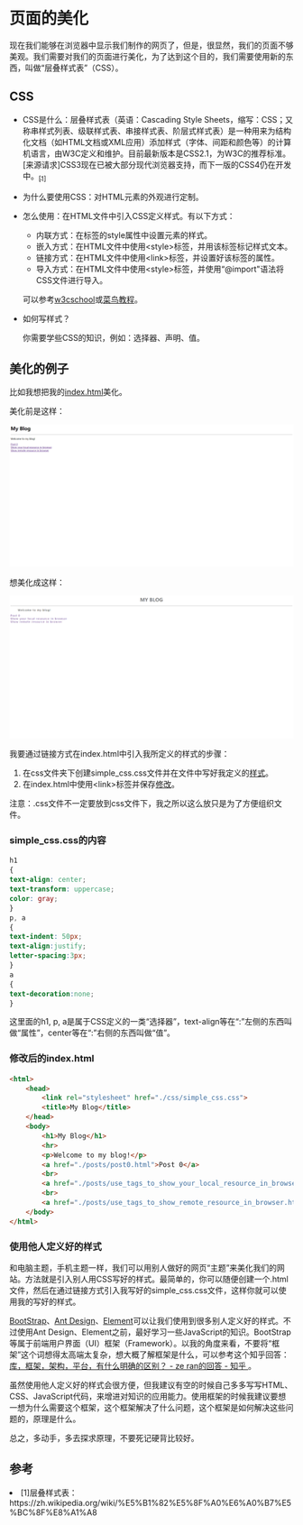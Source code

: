 <h1>页面的美化</h1>

现在我们能够在浏览器中显示我们制作的网页了，但是，很显然，我们的页面不够美观。我们需要对我们的页面进行美化，为了达到这个目的，我们需要使用新的东西，叫做“层叠样式表”（CSS）。

<h2>CSS</h2>

* CSS是什么：层叠样式表（英语：Cascading Style Sheets，缩写：CSS；又称串样式列表、级联样式表、串接样式表、阶层式样式表）是一种用来为结构化文档（如HTML文档或XML应用）添加样式（字体、间距和颜色等）的计算机语言，由W3C定义和维护。目前最新版本是CSS2.1，为W3C的推荐标准。[来源请求]CSS3现在已被大部分现代浏览器支持，而下一版的CSS4仍在开发中。[<sub>[1]</sub>](#wikipedia_css)

* 为什么要使用CSS：对HTML元素的外观进行定制。

* 怎么使用：在HTML文件中引入CSS定义样式。有以下方式：

  * 内联方式：在标签的style属性中设置元素的样式。
  * 嵌入方式：在HTML文件中使用\<style\>标签，并用该标签标记样式文本。
  * 链接方式：在HTML文件中使用\<link\>标签，并设置好该标签的属性。
  * 导入方式：在HTML文件中使用\<style\>标签，并使用“@import"语法将CSS文件进行导入。

  可以参考<a href="https://www.w3schools.com/css/css_howto.asp">w3cschool</a>或<a href="https://www.runoob.com/w3cnote/html-import-css-method.html">菜鸟教程</a>。

* 如何写样式？

  你需要学些CSS的知识，例如：选择器、声明、值。

<h2>美化的例子</h2>

比如我想把我的<a href="../index.html">index.html</a>美化。

美化前是这样：

<img src="./assets/images/index_before_been_beautified.png">

想美化成这样：

<img src="./assets/images/beautified_index.png">

我要通过链接方式在index.html中引入我所定义的样式的步骤：

1. 在css文件夹下创建simple_css.css文件并在文件中写好我定义的<a href="#simple_css">样式</a>。
2. 在index.html中使用\<link\>标签并保存<a href="#new_index_to_beautify">修改</a>。

注意：.css文件不一定要放到css文件下，我之所以这么放只是为了方便组织文件。

<h3 id="simple_css">simple_css.css的内容</h3>

```css
h1
{
text-align: center;
text-transform: uppercase;
color: gray;
}
p, a
{
text-indent: 50px;
text-align:justify;
letter-spacing:3px;
}
a
{
text-decoration:none;
}
```

这里面的h1, p, a是属于CSS定义的一类“选择器”，text-align等在“:”左侧的东西叫做“属性”，center等在“:”右侧的东西叫做“值”。

<h3 id="new_index_to_beautify">修改后的index.html</h3>

```html
<html>
    <head>
        <link rel="stylesheet" href="./css/simple_css.css">
        <title>My Blog</title>
    </head>
    <body>
        <h1>My Blog</h1>
        <hr>
        <p>Welcome to my blog!</p>
        <a href="./posts/post0.html">Post 0</a>
        <br>
        <a href="./posts/use_tags_to_show_your_local_resource_in_browser.html">Show your local resource in browser</a>
        <br>
        <a href="./posts/use_tags_to_show_remote_resource_in_browser.html">Show remote resource in browser</a>
    </body>
</html>
```

<h3>使用他人定义好的样式 </h3>

和电脑主题，手机主题一样，我们可以用别人做好的网页“主题”来美化我们的网站。方法就是引入别人用CSS写好的样式。最简单的，你可以随便创建一个.html文件，然后在通过链接方式引入我写好的simple_css.css文件，这样你就可以使用我的写好的样式。

<a href="https://getbootstrap.com/">BootStrap</a>、<a href="https://ant.design/index-cn">Ant Design</a>、<a href="https://element.eleme.cn/#/zh-CN">Element</a>可以让我们使用到很多别人定义好的样式。不过使用Ant Design、Element之前，最好学习一些<a hreft="https://www.w3schools.com/js/">JavaScript</a>的知识。BootStrap等属于前端用户界面（UI）框架（Framework）。以我的角度来看，不要将“框架”这个词想得太高端太复杂，想大概了解框架是什么，可以参考这个知乎回答：<a href="https://www.zhihu.com/question/29643471/answer/249430318">库，框架，架构，平台，有什么明确的区别？ - ze ran的回答 - 知乎 </a>。

虽然使用他人定义好的样式会很方便，但我建议有空的时候自己多多写写HTML、CSS、JavaScript代码，来增进对知识的应用能力。使用框架的时候我建议要想一想为什么需要这个框架，这个框架解决了什么问题，这个框架是如何解决这些问题的，原理是什么。

总之，多动手，多去探求原理，不要死记硬背比较好。

<h2>参考</h2>

<li id="wikipedia_css">[1]层叠样式表：https://zh.wikipedia.org/wiki/%E5%B1%82%E5%8F%A0%E6%A0%B7%E5%BC%8F%E8%A1%A8</li>

